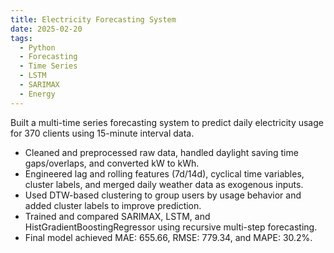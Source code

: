 ```yaml
---
title: Electricity Forecasting System
date: 2025-02-20
tags:
  - Python
  - Forecasting
  - Time Series
  - LSTM
  - SARIMAX
  - Energy
---
```


Built a multi-time series forecasting system to predict daily electricity usage for 370 clients using 15-minute interval data.

- Cleaned and preprocessed raw data, handled daylight saving time gaps/overlaps, and converted kW to kWh.  
- Engineered lag and rolling features (7d/14d), cyclical time variables, cluster labels, and merged daily weather data as exogenous inputs.  
- Used DTW-based clustering to group users by usage behavior and added cluster labels to improve prediction.  
- Trained and compared SARIMAX, LSTM, and HistGradientBoostingRegressor using recursive multi-step forecasting.  
- Final model achieved MAE: 655.66, RMSE: 779.34, and MAPE: 30.2%.

<!--more-->

